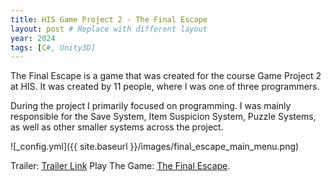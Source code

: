 ```yaml
---
title: HIS Game Project 2 - The Final Escape
layout: post # Replace with different layout
year: 2024
tags: [C#, Unity3D]
---
```


The Final Escape is a game that was created for the course Game Project 2 at HIS. It was created by 11 people, where I was one of three programmers.

During the project I primarily focused on programming. I was mainly responsible for the Save System, Item Suspicion System, Puzzle Systems, as well as other smaller systems across the project.

![_config.yml]({{ site.baseurl }}/images/final_escape_main_menu.png)

Trailer: [Trailer Link](https://www.youtube.com/watch?v=FHm8R9FZCms)
Play The Game: [The Final Escape](https://gr8games.itch.io/the-final-escape).